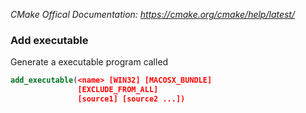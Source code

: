 *CMake Offical Documentation: https://cmake.org/cmake/help/latest/*

### Add executable
Generate a executable program called <name>
```cmake
add_executable(<name> [WIN32] [MACOSX_BUNDLE]
               [EXCLUDE_FROM_ALL]
               [source1] [source2 ...])
```